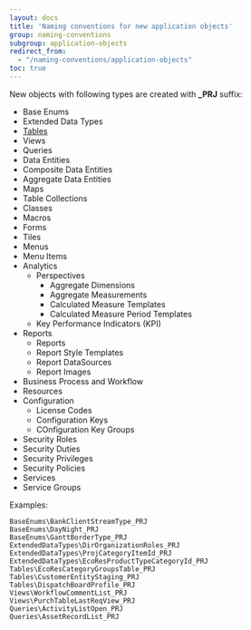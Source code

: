 ```yaml
---
layout: docs
title: 'Naming conventions for new application objects'
group: naming-conventions
subgroup: application-objects
redirect_from:
  - "/naming-conventions/application-objects"
toc: true
---
```


New objects with following types are created with <b>_PRJ</b> suffix:
- Base Enums
- Extended Data Types
- [Tables](tables.md)
- Views
- Queries
- Data Entities
- Composite Data Entities
- Aggregate Data Entities
- Maps
- Table Collections
- Classes
- Macros
- Forms
- Tiles
- Menus
- Menu Items
- Analytics
  - Perspectives
    - Aggregate Dimensions
    - Aggregate Measurements
    - Calculated Measure Templates
    - Calculated Measure Period Templates
  - Key Performance Indicators (KPI)
- Reports 
  - Reports
  - Report Style Templates
  - Report DataSources
  - Report Images
- Business Process and Workflow
- Resources
- Configuration 
  - License Codes
  - Configuration Keys
  - COnfiguration Key Groups
- Security Roles
- Security Duties
- Security Privileges
- Security Policies
- Services
- Service Groups

Examples:

```
BaseEnums\BankClientStreamType_PRJ
BaseEnums\DayNight_PRJ
BaseEnums\GanttBorderType_PRJ
ExtendedDataTypes\DirOrganizationRoles_PRJ
ExtendedDataTypes\ProjCategoryItemId_PRJ
ExtendedDataTypes\EcoResProductTypeCategoryId_PRJ
Tables\EcoResCategoryGroupsTable_PRJ
Tables\CustomerEntityStaging_PRJ
Tables\DispatchBoardProfile_PRJ
Views\WorkflowCommentList_PRJ
Views\PurchTableLastReqView_PRJ
Queries\ActivityListOpen_PRJ
Queries\AssetRecordList_PRJ
```
